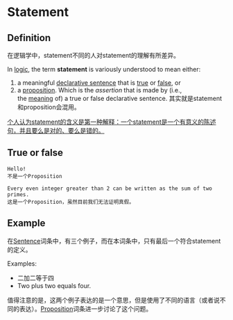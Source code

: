 # Statement

## Definition
在逻辑学中，statement不同的人对statement的理解有所差异。

In [logic](https://en.wikipedia.org/wiki/Logic "Logic"), the term **statement** is variously understood to mean either:
1. a meaningful [declarative sentence](https://en.wikipedia.org/wiki/Sentence_(linguistics)#By_function_or_speech_act "Sentence (linguistics)") that is [true](https://en.wikipedia.org/wiki/Truth "Truth") or [false](https://en.wikipedia.org/wiki/False_(logic) "False (logic)"), or
2. a [proposition](https://en.wikipedia.org/wiki/Proposition "Proposition"). Which is the _assertion_ that is made by (i.e., the [meaning](https://en.wikipedia.org/wiki/Meaning_(linguistics) "Meaning (linguistics)") of) a true or false declarative sentence.
其实就是statement和proposition会混用。

<u>个人认为statement的含义是第一种解释：一个statement是一个有意义的陈述句，并且要么是对的、要么是错的。</u>

## True or false

```
Hello!
不是一个Proposition
```

```
Every even integer greater than 2 can be written as the sum of two primes.
这是一个Proposition，虽然目前我们无法证明真假。
```

## Example

在[Sentence](1_Philosophy/Philosophy%20of%20language/Concepts/Sentence.md)词条中，有三个例子，而在本词条中，只有最后一个符合statement的定义。

Examples:
- 二加二等于四
- Two plus two equals four.

值得注意的是，这两个例子表达的是一个意思，但是使用了不同的语言（或者说不同的表达）。[Proposition](1_Philosophy/Philosophy%20of%20language/Concepts/Proposition.md)词条进一步讨论了这个问题。